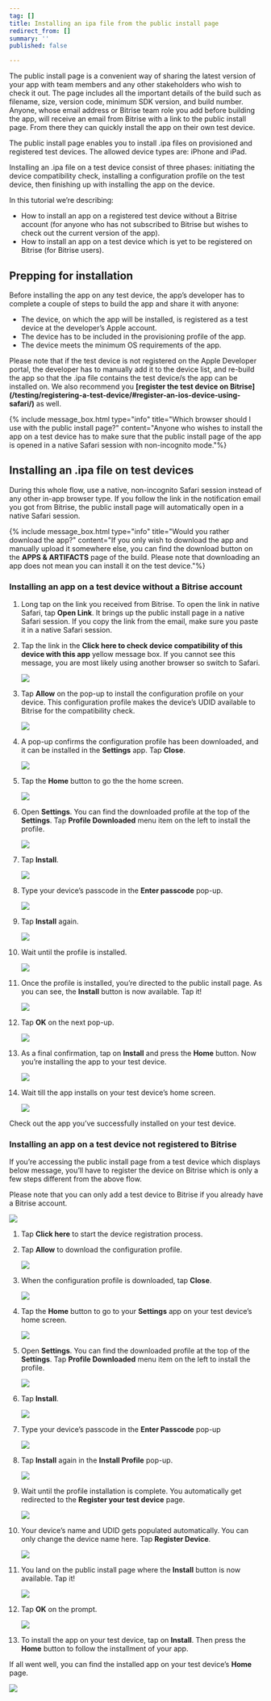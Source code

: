 ```yaml
---
tag: []
title: Installing an ipa file from the public install page
redirect_from: []
summary: ''
published: false

---
```

The public install page is a convenient way of sharing the latest version of your app with team members and any other stakeholders who wish to check it out. The page includes all the important details of the build such as filename, size, version code, minimum SDK version, and build number. Anyone, whose email address or Bitrise team role you add before building the app, will receive an email from Bitrise with a link to the public install page. From there they can quickly install the app on their own test device.

The public install page enables you to install .ipa files on provisioned and registered test devices. The allowed device types are: iPhone and iPad.

Installing an .ipa file on a test device consist of three phases: initiating the device compatibility check, installing a configuration profile on the test device, then finishing up with installing the app on the device.

In this tutorial we’re describing:

* How to install an app on a registered test device without a Bitrise account (for anyone who has not subscribed to Bitrise but wishes to check out the current version of the app).
* How to install an app on a test device which is yet to be registered on Bitrise (for Bitrise users).

## Prepping for installation

Before installing the app on any test device, the app’s developer has to complete a couple of steps to build the app and share it with anyone:

* The device, on which the app will be installed, is registered as a test device at the developer’s Apple account.
* The device has to be included in the provisioning profile of the app.
* The device meets the minimum OS requirements of the app.

Please note that if the test device is not registered on the Apple Developer portal, the developer has to manually add it to the device list, and re-build the app so that the .ipa file contains the test device/s the app can be installed on. We also recommend you **\[register the test device on Bitrise\](/testing/registering-a-test-device/#register-an-ios-device-using-safari/)** as well.

{% include message_box.html type="info" title="Which browser should I use with the public install page?" content="Anyone who wishes to install the app on a test device has to make sure that the public install page of the app is opened in a native Safari session with non-incognito mode."%}

## Installing an .ipa file on test devices

During this whole flow, use a native, non-incognito Safari session instead of any other in-app browser type. If you follow the link in the notification email you got from Bitrise, the public install page will automatically open in a native Safari session.

{% include message_box.html type="info" title="Would you rather download the app?" content="If you only wish to download the app and manually upload it somewhere else, you can find the download button on the **APPS & ARTIFACTS** page of the build. Please note that downloading an app does not mean you can install it on the test device."%}

### Installing an app on a test device without a Bitrise account

 1. Long tap on the link you received from Bitrise. To open the link in native Safari, tap **Open Link**. It brings up the public install page in a native Safari session. If you copy the link from the email, make sure you paste it in a native Safari session.
 2. Tap the link in the **Click here to check device compatibility of this device with this app** yellow message box. If you cannot see this message, you are most likely using another browser so switch to Safari.

    ![](/img/3a-public-install-page-not-logged-in-bitrise-user-png.png)
 3. Tap **Allow** on the pop-up to install the configuration profile on your device. This configuration profile makes the device’s UDID available to Bitrise for the compatibility check.

    ![](/img/4a_-_configuration_profile__not_logged_in_bitrise_user__png.jpg)
 4. A pop-up confirms the configuration profile has been downloaded, and it can be installed in the **Settings** app. Tap **Close**.

    ![](/img/5a_-_configuration_profile_downloaded__not_logged_in_bitrise_user__png.jpg)
 5. Tap the **Home** button to go the the home screen.

    ![](/img/6_0_home_screen.jpg)
 6. Open **Settings**. You can find the downloaded profile at the top of the **Settings**. Tap **Profile Downloaded** menu item on the left to install the profile.

    ![](/img/step6.jpg)
 7. Tap **Install**.

    ![](/img/6_2_-_install_configuration_profile_2_png.jpg)
 8. Type your device’s passcode in the **Enter passcode** pop-up.

    ![](/img/6_3_-_install_configuration_profile_3_png.jpg)
 9. Tap **Install** again.

    ![](/img/6_4_-_install_configuration_profile_4_png.jpg)
10. Wait until the profile is installed.

    ![](/img/6_5_-_install_configuration_profile_5_png.jpg)
11. Once the profile is installed, you’re directed to the public install page. As you can see, the **Install** button is now available. Tap it!

    ![](/img/7_1_-_install_application_1_png.jpg)
12. Tap **OK** on the next pop-up.

    ![](/img/tapok.png)
13. As a final confirmation, tap on **Install** and press the **Home** button. Now you’re installing the app to your test device.

    ![](/img/7_3_-_install_application_3_png.jpg)
14. Wait till the app installs on your test device’s home screen.

    ![](/img/7_5_install_application_5_png.jpg)

Check out the app you’ve successfully installed on your test device.

### Installing an app on a test device not registered to Bitrise

If you’re accessing the public install page from a test device which displays below message, you’ll have to register the device on Bitrise which is only a few steps different from the above flow.

Please note that you can only add a test device to Bitrise if you already have a Bitrise account.

![](/img/3b_-_public_install_page__logged_in_bitrise_user__png.jpg)

 1. Tap **Click here** to start the device registration process.
 2. Tap **Allow** to download the configuration profile.

    ![](/img/4b_-_configuration_profile__logged_in_bitrise_user__png.jpg)
 3. When the configuration profile is downloaded, tap **Close**.

    ![](/img/5b_-_configuration_profile_downloaded__logged_in_bitrise_user__png.jpg)
 4. Tap the **Home** button to go to your **Settings** app on your test device’s home screen.

    ![](/img/6_0_home_screen-1.jpg)
 5. Open **Settings**. You can find the downloaded profile at the top of the **Settings**. Tap **Profile Downloaded** menu item on the left to install the profile.

    ![](/img/step6.jpg)
 6. Tap **Install**.

    ![](/img/6_2_-_install_configuration_profile_2_png.jpg)
 7. Type your device’s passcode in the **Enter Passcode** pop-up

    ![](/img/6_3_-_install_configuration_profile_3_png.jpg)
 8. Tap **Install** again in the **Install Profile** pop-up.

    ![](/img/6_4_-_install_configuration_profile_4_png.jpg)
 9. Wait until the profile installation is complete. You automatically get redirected to the **Register your test device** page.

    ![](/img/6_5_-_install_configuration_profile_5_png.jpg)
10. Your device’s name and UDID gets populated automatically. You can only change the device name here. Tap **Register Device**.

    ![](/img/6_6b_-_register_device_png.jpg)
11. You land on the public install page where the **Install** button is now available. Tap it!

    ![](/img/7_1_-_install_application_1_png.jpg)
12. Tap **OK** on the prompt.

    ![](/img/tapok.png)
13. To install the app on your test device, tap on **Install**. Then press the **Home** button to follow the installment of your app.

If all went well, you can find the installed app on your test device’s **Home** page.

![](/img/7_5_install_application_5_png.jpg)